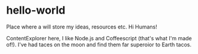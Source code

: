# hello-world
Place where a will store my ideas, resources etc.
Hi Humans!

ContentExplorer here, I like Node.js and Coffeescript (that's what I'm made of!).
I've had taces on the moon and find them far superoior to Earth tacos.
